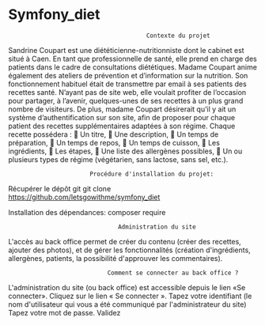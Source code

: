 #                                        Symfony_diet

                                           Contexte du projet
                                           
Sandrine Coupart est une diététicienne-nutritionniste dont le cabinet est situé à Caen. En tant que
professionnelle de santé, elle prend en charge des patients dans le cadre de consultations diététiques.
Madame Coupart anime également des ateliers de prévention et d’information sur la nutrition.
Son fonctionnement habituel était de transmettre par email à ses patients des recettes santé. N’ayant pas
de site web, elle voulait profiter de l’occasion pour partager, à l’avenir, quelques-unes de ses recettes à
un plus grand nombre de visiteurs.
De plus, madame Coupart désirerait qu’il y ait un système d’authentification sur son site, afin de proposer
pour chaque patient des recettes supplémentaires adaptées à son régime.
Chaque recette possédera :
 Un titre,
 Une description,
 Un temps de préparation,
 Un temps de repos,
 Un temps de cuisson,
 Les ingrédients,
 Les étapes,
 Une liste des allergènes possibles,
 Un ou plusieurs types de régime (végétarien, sans lactose, sans sel, etc.).

                                          

                           Procédure d'installation du projet:

Récupérer le dépôt git git clone https://github.com/letsgowithme/symfony_diet

Installation des dépendances: composer require

                                   Administration du site
                                   
L'accès au back office permet de créer du contenu (créer des recettes, ajouter des photos), et de gérer les fonctionnalités (création d'ingrédients, allergènes,  patients, la possibilité d'approuver les commentaires).

                                Comment se connecter au back office ?

L'administration du site (ou back office) est accessible depuis le lien «Se connecter».
Cliquez sur le lien « Se connecter ».
Tapez votre identifiant (le nom d'utilisateur qui vous a été communiqué par l'administrateur du site)
Tapez votre mot de passe. 
Validez
